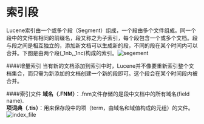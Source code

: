 索引段
==============
Lucene索引由一个或多个段（Segment）组成，一个段由多个文件组成。同一个段中的文件有相同的前缀名，段又称之为子索引，每个段包含一个或多个文档。段与段之间是相互独立的，添加新文档可以生成新的段，不同的段在某个时间内可以合并。下图是由两个段(_1nb,_1nc)构成的索引。![segement](http://github-note.qiniudn.com/segment.png)

####增量索引
当有新的文档添加到索引中时，Lucene并不像要重新索引整个文档集合，而只需为新添加的文档创建一个新的段即可。这个段会在某个时间段内被合并。

####索引文件
**域名（.FNM）**：.fnm文件存储的是段中文档中的所有域名(field name).                             
**项词典（.tis）**：用来保存段中的项（term，由域名和域值构成的元组）的文件。  
![index_file](http://github-note.qiniudn.com/index_file.jpg)
